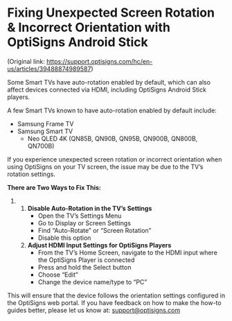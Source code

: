 # Fixing Unexpected Screen Rotation & Incorrect Orientation with OptiSigns Android Stick

(Original link: https://support.optisigns.com/hc/en-us/articles/39488874989587)

Some Smart TVs have auto-rotation enabled by default, which can also affect devices connected via HDMI, including OptiSigns Android Stick players.

A few Smart TVs known to have auto-rotation enabled by default include:

* Samsung Frame TV
* Samsung Smart TV
  * Neo QLED 4K (QN85B, QN90B, QN95B, QN900B, QN800B, QN700B)

If you experience unexpected screen rotation or incorrect orientation when using OptiSigns on your TV screen, the issue may be due to the TV’s rotation settings.

**There are Two Ways to Fix This:**

1. 1. **Disable Auto-Rotation in the TV’s Settings**  
      * Open the TV’s Settings Menu
      * Go to Display or Screen Settings
      * Find “Auto-Rotate” or “Screen Rotation”
      * Disable this option
   2. **Adjust HDMI Input Settings for OptiSigns Players**
      * From the TV’s Home Screen, navigate to the HDMI input where the OptiSigns Player is connected
      * Press and hold the Select button
      * Choose “Edit”
      * Change the device name/type to “PC”



This will ensure that the device follows the orientation settings configured in the OptiSigns web portal. If you have feedback on how to make the how-to guides better, please let us know at: [support@optisigns.com](mailto:support@optisigns.com)
